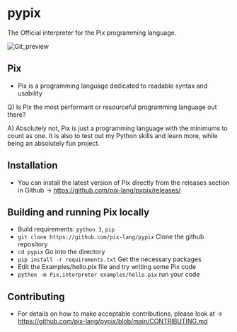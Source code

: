 # pypix
The Official interpreter for the Pix programming language.

![Git_preview](https://user-images.githubusercontent.com/77634274/134150919-b5282119-55fe-44c0-b769-a06aed377374.jpeg)


## Pix
  - Pix is a programming language dedicated to readable syntax and usability

  Q) Is Pix the most performant or resourceful programming language out there?
  
  A) Absolutely not, Pix is just a programming language with the minimums to count as one.
  It is also to test out my Python skills and learn more, while being an absolutely fun project.

## Installation 
  - You can install the latest version of Pix directly from the releases section in Github -> https://github.com/pix-lang/pypix/releases/

## Building and running Pix locally
  - Build requirements: `python 3`, `pip`
  - `git clone https://github.com/pix-lang/pypix` Clone the github repository
  - `cd pypix` Go into the directory
  - `pip install -r requirements.txt` Get the necessary packages
  - Edit the Examples/hello.pix file and try writing some Pix code
  - `python -m Pix.interpreter examples/hello.pix` run your code

## Contributing
  - For details on how to make acceptable contributions, please look at -> https://github.com/pix-lang/pypix/blob/main/CONTRIBUTING.md
